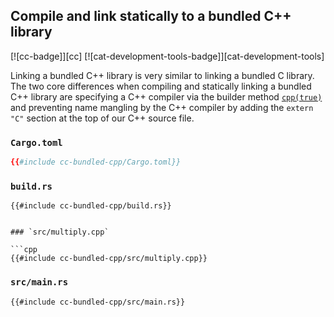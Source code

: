 ## Compile and link statically to a bundled C++ library

[![cc-badge]][cc] [![cat-development-tools-badge]][cat-development-tools]

Linking a bundled C++ library is very similar to linking a bundled C library. The two core differences when compiling and statically linking a bundled C++ library are specifying a C++ compiler via the builder method [`cpp(true)`][cc-build-cpp] and preventing name mangling by the C++ compiler by adding the `extern "C"` section at the top of our C++ source file.


### `Cargo.toml`

```toml
{{#include cc-bundled-cpp/Cargo.toml}}
```

### `build.rs`

```rust,ignore
{{#include cc-bundled-cpp/build.rs}}
```
```

### `src/multiply.cpp`

```cpp
{{#include cc-bundled-cpp/src/multiply.cpp}}
```

### `src/main.rs`

```rust,ignore
{{#include cc-bundled-cpp/src/main.rs}}
```

[cc-build-cpp]: https://docs.rs/cc/*/cc/struct.Build.html#method.cpp
